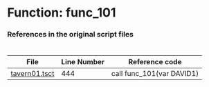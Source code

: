 # Function: func_101 
### References in the original script files

#

| File | Line Number | Reference code |
| --- | --- | --- |
| [tavern01.tsct](../../../out/tavern01.tsct#L444) | 444 | call func_101(var DAVID1) |
